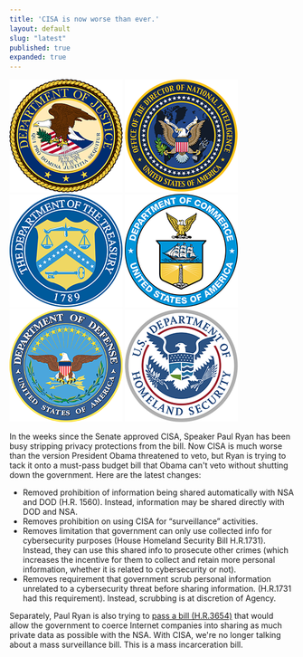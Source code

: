 ```yaml
---
title: 'CISA is now worse than ever.'
layout: default
slug: "latest"
published: true
expanded: true
---
```

<p class="wide">
<img onload="this.style.opacity=1;" src="images/deptjustice.png">
<img onload="this.style.opacity=1;" src="images/deptodni.png">
<img onload="this.style.opacity=1;" src="images/depttreasury.png">
<img onload="this.style.opacity=1;" src="images/deptcommerce.png">
<img onload="this.style.opacity=1;" src="images/deptdefense.png">
<img onload="this.style.opacity=1;" src="images/depthomelandsecurity.png">
</p>
<p>
In the weeks since the Senate approved CISA, Speaker Paul Ryan has
been busy stripping privacy protections from the bill. Now CISA is much worse
than the version President Obama threatened to veto, but Ryan is trying
to tack it onto a must-pass budget bill that Obama can't veto without
shutting down the government. Here are the latest changes:
<ul>
<li>
    Removed prohibition of information being shared automatically with NSA and
    DOD (H.R. 1560). Instead, information may be shared directly with DOD and NSA.
</li>
<li>
    Removes prohibition on using CISA for “surveillance” activities.
</li>
<li>
    Removes limitation that government can only use collected info for
    cybersecurity purposes (House Homeland Security Bill H.R.1731). Instead,
    they can use this shared info to prosecute other crimes
    (which increases the incentive for them to collect and retain more personal
    information, whether it is related to cybersecurity or not).
</li>
<li>
    Removes requirement that government scrub personal information unrelated to a
    cybersecurity threat before sharing information. (H.R.1731 had this requirement).
    Instead, scrubbing is at discretion of Agency.
</li>
</ul>
</p>
<p>
Separately, Paul Ryan is also trying to
<a href="https://www.govtrack.us/congress/bills/114/hr3654/text" target="_blank">pass a bill (H.R.3654)</a>
that would allow the government to coerce Internet companies into sharing as much
private data as possible with the NSA. With CISA, we're no longer talking about a
mass surveillance bill. This is a mass incarceration bill.
</p>
